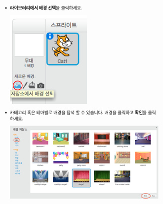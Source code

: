 + **라이브러리에서 배경 선택**을 클릭하세요.
    
    ![스크린샷](images/stage-choose.png)

+ 카테고리 혹은 테마별로 배경을 탐색 할 수 있습니다. 배경을 클릭하고 **확인**를 클릭하세요.
    
    ![스크린샷](images/backdrop.png)